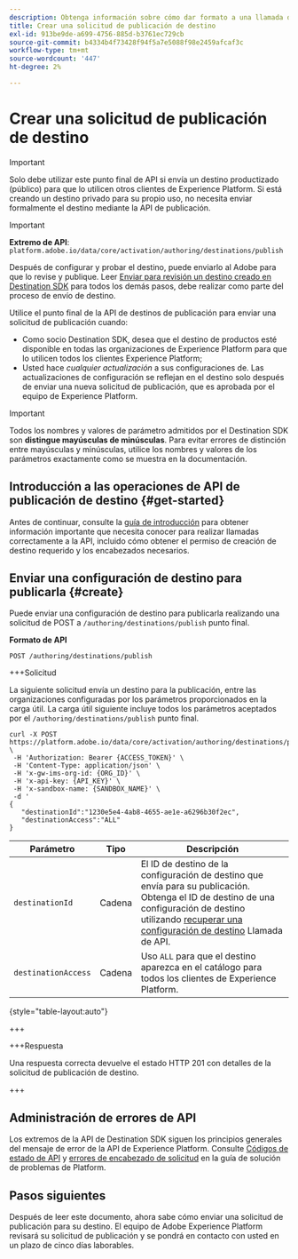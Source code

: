 ```yaml
---
description: Obtenga información sobre cómo dar formato a una llamada de API para enviar una solicitud de publicación de destino a través del Adobe Experience Platform Destination SDK.
title: Crear una solicitud de publicación de destino
exl-id: 913be9de-a699-4756-885d-b3761ec729cb
source-git-commit: b4334b4f73428f94f5a7e5088f98e2459afcaf3c
workflow-type: tm+mt
source-wordcount: '447'
ht-degree: 2%

---
```


# Crear una solicitud de publicación de destino

>[!IMPORTANT]
>
>Solo debe utilizar este punto final de API si envía un destino productizado (público) para que lo utilicen otros clientes de Experience Platform. Si está creando un destino privado para su propio uso, no necesita enviar formalmente el destino mediante la API de publicación.

>[!IMPORTANT]
>
>**Extremo de API**: `platform.adobe.io/data/core/activation/authoring/destinations/publish`

Después de configurar y probar el destino, puede enviarlo al Adobe para que lo revise y publique. Leer [Enviar para revisión un destino creado en Destination SDK](../guides/submit-destination.md) para todos los demás pasos, debe realizar como parte del proceso de envío de destino.

Utilice el punto final de la API de destinos de publicación para enviar una solicitud de publicación cuando:

* Como socio Destination SDK, desea que el destino de productos esté disponible en todas las organizaciones de Experience Platform para que lo utilicen todos los clientes Experience Platform;
* Usted hace *cualquier actualización* a sus configuraciones de. Las actualizaciones de configuración se reflejan en el destino solo después de enviar una nueva solicitud de publicación, que es aprobada por el equipo de Experience Platform.

>[!IMPORTANT]
>
>Todos los nombres y valores de parámetro admitidos por el Destination SDK son **distingue mayúsculas de minúsculas**. Para evitar errores de distinción entre mayúsculas y minúsculas, utilice los nombres y valores de los parámetros exactamente como se muestra en la documentación.

## Introducción a las operaciones de API de publicación de destino {#get-started}

Antes de continuar, consulte la [guía de introducción](../getting-started.md) para obtener información importante que necesita conocer para realizar llamadas correctamente a la API, incluido cómo obtener el permiso de creación de destino requerido y los encabezados necesarios.

## Enviar una configuración de destino para publicarla {#create}

Puede enviar una configuración de destino para publicarla realizando una solicitud de POST a `/authoring/destinations/publish` punto final.

**Formato de API**

```http
POST /authoring/destinations/publish
```

+++Solicitud

La siguiente solicitud envía un destino para la publicación, entre las organizaciones configuradas por los parámetros proporcionados en la carga útil. La carga útil siguiente incluye todos los parámetros aceptados por el `/authoring/destinations/publish` punto final.

```shell
curl -X POST https://platform.adobe.io/data/core/activation/authoring/destinations/publish \
 -H 'Authorization: Bearer {ACCESS_TOKEN}' \
 -H 'Content-Type: application/json' \
 -H 'x-gw-ims-org-id: {ORG_ID}' \
 -H 'x-api-key: {API_KEY}' \
 -H 'x-sandbox-name: {SANDBOX_NAME}' \
 -d '
{
   "destinationId":"1230e5e4-4ab8-4655-ae1e-a6296b30f2ec",
   "destinationAccess":"ALL"
}
```

| Parámetro | Tipo | Descripción |
|---------|----------|------|
| `destinationId` | Cadena | El ID de destino de la configuración de destino que envía para su publicación. Obtenga el ID de destino de una configuración de destino utilizando [recuperar una configuración de destino](../authoring-api/destination-configuration/retrieve-destination-configuration.md) Llamada de API. |
| `destinationAccess` | Cadena | Uso `ALL` para que el destino aparezca en el catálogo para todos los clientes de Experience Platform. |

{style="table-layout:auto"}

+++

+++Respuesta

Una respuesta correcta devuelve el estado HTTP 201 con detalles de la solicitud de publicación de destino.

+++

## Administración de errores de API

Los extremos de la API de Destination SDK siguen los principios generales del mensaje de error de la API de Experience Platform. Consulte [Códigos de estado de API](../../../landing/troubleshooting.md#api-status-codes) y [errores de encabezado de solicitud](../../../landing/troubleshooting.md#request-header-errors) en la guía de solución de problemas de Platform.

## Pasos siguientes

Después de leer este documento, ahora sabe cómo enviar una solicitud de publicación para su destino. El equipo de Adobe Experience Platform revisará su solicitud de publicación y se pondrá en contacto con usted en un plazo de cinco días laborables.
